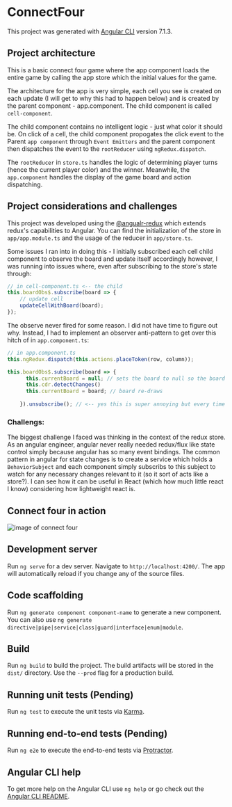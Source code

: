 # ConnectFour

This project was generated with [Angular CLI](https://github.com/angular/angular-cli) version 7.1.3.


## Project architecture

This is a basic connect four game where the app component loads the entire game by calling the app store which the initial values for the game. 

The architecture for the app is very simple, each cell you see is created on each update (I will get to why this had to happen below) and is created by the parent component - app.component. The child component is called `cell-component`.

The child component contains no intelligent logic - just what color it should be. On click of a cell, the child component propogates the click event to the Parent `app component` through `Event Emitters` and the parent component then dispatches the event to the `rootReducer` using `ngRedux.dispatch`. 

The `rootReducer` in `store.ts` handles the logic of determining player turns (hence the current player color) and the winner. Meanwhile, the `app.component` handles the display of the game board and action dispatching. 

## Project considerations and challenges

This project was developed using the [@angualr-redux](https://github.com/angular-redux/platform) which extends redux's capabilities to Angular. You can find the initialization of the store in `app/app.module.ts` and the usage of the reducer in `app/store.ts`.

Some issues I ran into in doing this - I initially subscribed each cell child component to observe the board and update itself accordingly however, I was running into issues where, even after subscribing to the store's state through: 

```typescript
// in cell-component.ts <-- the child
this.boardObs$.subscribe(board => {
    // update cell
    updateCellWithBoard(board);
});
```

The observe never fired for some reason. I did not have time to figure out why. Instead, I had to implement an observer anti-pattern to get over this hitch of in `app.component.ts`:

```typescript
// in app.component.ts
this.ngRedux.dispatch(this.actions.placeToken(row, column));

this.boardObs$.subscribe(board => {
      this.currentBoard = null; // sets the board to null so the board empties out
      this.cdr.detectChanges()
      this.currentBoard = board; // board re-draws
      
    }).unsubscribe(); // <-- yes this is super annoying but every time I dispatch an event, I forcebaly watch for changes
```

### Challengs:

The biggest challenge I faced was thinking in the context of the redux store. As an angular engineer, angular never really needed redux/flux like state control simply because angular has so many event bindings. The common pattern in angular for state changes is to create a service which holds a `BehaviorSubject` and each component simply subscribs to this subject to watch for any necessary changes relevant to it (so it sort of acts like a store?). I can see how it can be useful in React (which how much little react I know) considering how lightweight react is.

## Connect four in action
![image of connect four](https://i.imgur.com/kmiKOM6.png)

## Development server

Run `ng serve` for a dev server. Navigate to `http://localhost:4200/`. The app will automatically reload if you change any of the source files.

## Code scaffolding

Run `ng generate component component-name` to generate a new component. You can also use `ng generate directive|pipe|service|class|guard|interface|enum|module`.

## Build

Run `ng build` to build the project. The build artifacts will be stored in the `dist/` directory. Use the `--prod` flag for a production build.

## Running unit tests (Pending)

Run `ng test` to execute the unit tests via [Karma](https://karma-runner.github.io).

## Running end-to-end tests (Pending)

Run `ng e2e` to execute the end-to-end tests via [Protractor](http://www.protractortest.org/).

## Angular CLI help

To get more help on the Angular CLI use `ng help` or go check out the [Angular CLI README](https://github.com/angular/angular-cli/blob/master/README.md).
